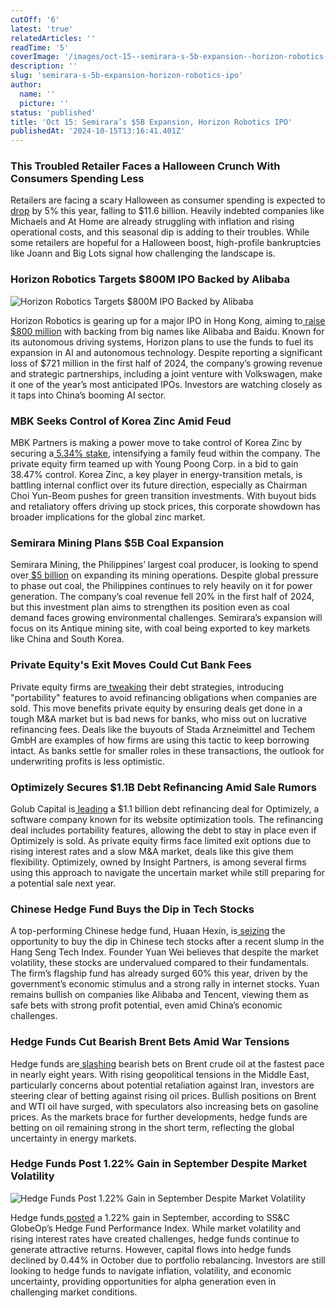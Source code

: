 ```yaml
---
cutOff: '6'
latest: 'true'
relatedArticles: ''
readTime: '5'
coverImage: '/images/oct-15--semirara-s-5b-expansion--horizon-robotics-ipo-b-k0OD.webp'
description: ''
slug: 'semirara-s-5b-expansion-horizon-robotics-ipo'
author:
  name: ''
  picture: ''
status: 'published'
title: 'Oct 15: Semirara’s $5B Expansion, Horizon Robotics IPO'
publishedAt: '2024-10-15T13:16:41.401Z'
---
```


### This Troubled Retailer Faces a Halloween Crunch With Consumers Spending Less

Retailers are facing a scary Halloween as consumer spending is expected to[ drop](https://www.bnnbloomberg.ca/business/2024/10/12/troubled-retailers-face-a-halloween-crunch-with-consumers-spending-less/) by 5% this year, falling to $11.6 billion. Heavily indebted companies like Michaels and At Home are already struggling with inflation and rising operational costs, and this seasonal dip is adding to their troubles. While some retailers are hopeful for a Halloween boost, high-profile bankruptcies like Joann and Big Lots signal how challenging the landscape is.

### Horizon Robotics Targets $800M IPO Backed by Alibaba

![Horizon Robotics Targets $800M IPO Backed by Alibaba](/images/oct-15--semirara-s-5b-expansion--horizon-robotics-ipo-b-QyOD.webp)

Horizon Robotics is gearing up for a major IPO in Hong Kong, aiming to[ raise $800 million](https://www.bnnbloomberg.ca/business/technology/2024/10/14/horizon-robotics-said-to-draw-alibaba-baidu-as-investors-in-ipo/) with backing from big names like Alibaba and Baidu. Known for its autonomous driving systems, Horizon plans to use the funds to fuel its expansion in AI and autonomous technology. Despite reporting a significant loss of $721 million in the first half of 2024, the company’s growing revenue and strategic partnerships, including a joint venture with Volkswagen, make it one of the year’s most anticipated IPOs. Investors are watching closely as it taps into China’s booming AI sector.

### MBK Seeks Control of Korea Zinc Amid Feud

MBK Partners is making a power move to take control of Korea Zinc by securing a[ 5.34% stake](https://www.bnnbloomberg.ca/investing/2024/10/13/deadline-looms-in-bitter-feud-for-control-of-korea-metals-empire/), intensifying a family feud within the company. The private equity firm teamed up with Young Poong Corp. in a bid to gain 38.47% control. Korea Zinc, a key player in energy-transition metals, is battling internal conflict over its future direction, especially as Chairman Choi Yun-Beom pushes for green transition investments. With buyout bids and retaliatory offers driving up stock prices, this corporate showdown has broader implications for the global zinc market.

### Semirara Mining Plans $5B Coal Expansion

Semirara Mining, the Philippines’ largest coal producer, is looking to spend over[ $5 billion](https://www.bnnbloomberg.ca/business/international/2024/10/14/philippines-top-coal-producer-plans-5-billion-mine-expansion/) on expanding its mining operations. Despite global pressure to phase out coal, the Philippines continues to rely heavily on it for power generation. The company’s coal revenue fell 20% in the first half of 2024, but this investment plan aims to strengthen its position even as coal demand faces growing environmental challenges. Semirara’s expansion will focus on its Antique mining site, with coal being exported to key markets like China and South Korea.

### Private Equity's Exit Moves Could Cut Bank Fees

Private equity firms are[ tweaking](https://www.bnnbloomberg.ca/investing/2024/10/14/private-equity-firms-exit-tactics-risk-curbing-fees-for-banks/) their debt strategies, introducing "portability" features to avoid refinancing obligations when companies are sold. This move benefits private equity by ensuring deals get done in a tough M&A market but is bad news for banks, who miss out on lucrative refinancing fees. Deals like the buyouts of Stada Arzneimittel and Techem GmbH are examples of how firms are using this tactic to keep borrowing intact. As banks settle for smaller roles in these transactions, the outlook for underwriting profits is less optimistic.

### Optimizely Secures $1.1B Debt Refinancing Amid Sale Rumors

Golub Capital is[ leading](https://www.bnnbloomberg.ca/business/company-news/2024/10/14/golub-leads-11-billion-debt-refinancing-effort-for-optimizely/) a $1.1 billion debt refinancing deal for Optimizely, a software company known for its website optimization tools. The refinancing deal includes portability features, allowing the debt to stay in place even if Optimizely is sold. As private equity firms face limited exit options due to rising interest rates and a slow M&A market, deals like this give them flexibility. Optimizely, owned by Insight Partners, is among several firms using this approach to navigate the uncertain market while still preparing for a potential sale next year.

### Chinese Hedge Fund Buys the Dip in Tech Stocks

A top-performing Chinese hedge fund, Huaan Hexin, is[ seizing](https://www.bnnbloomberg.ca/business/international/2024/10/11/hedge-fund-up-800-in-seven-years-buys-dip-in-china-tech-stocks/) the opportunity to buy the dip in Chinese tech stocks after a recent slump in the Hang Seng Tech Index. Founder Yuan Wei believes that despite the market volatility, these stocks are undervalued compared to their fundamentals. The firm’s flagship fund has already surged 60% this year, driven by the government’s economic stimulus and a strong rally in internet stocks. Yuan remains bullish on companies like Alibaba and Tencent, viewing them as safe bets with strong profit potential, even amid China’s economic challenges.

### Hedge Funds Cut Bearish Brent Bets Amid War Tensions

Hedge funds are[ slashing](https://www.bnnbloomberg.ca/investing/2024/10/11/hedge-funds-dump-bets-against-brent-at-fastest-pace-in-8-years/) bearish bets on Brent crude oil at the fastest pace in nearly eight years. With rising geopolitical tensions in the Middle East, particularly concerns about potential retaliation against Iran, investors are steering clear of betting against rising oil prices. Bullish positions on Brent and WTI oil have surged, with speculators also increasing bets on gasoline prices. As the markets brace for further developments, hedge funds are betting on oil remaining strong in the short term, reflecting the global uncertainty in energy markets.

### Hedge Funds Post 1.22% Gain in September Despite Market Volatility

![Hedge Funds Post 1.22% Gain in September Despite Market Volatility](/images/oct-15--semirara-s-5b-expansion--horizon-robotics-ipo-a-gyMj.webp)

Hedge funds[ posted](https://www.hedgeweek.com/hedge-funds-up-1-22-in-september-says-ssc-globeop/#:~:text=Hedge%20funds%20gained%201.22%25%20in,Index%20declined%200.44%25%20in%20October.) a 1.22% gain in September, according to SS&C GlobeOp’s Hedge Fund Performance Index. While market volatility and rising interest rates have created challenges, hedge funds continue to generate attractive returns. However, capital flows into hedge funds declined by 0.44% in October due to portfolio rebalancing. Investors are still looking to hedge funds to navigate inflation, volatility, and economic uncertainty, providing opportunities for alpha generation even in challenging market conditions.